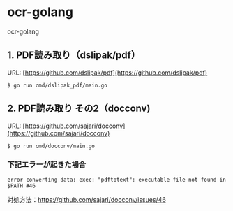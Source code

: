 # ocr-golang
ocr-golang

## 1. PDF読み取り（dslipak/pdf）
URL: [https://github.com/dslipak/pdf](https://github.com/dslipak/pdf)

```shell
$ go run cmd/dslipak_pdf/main.go 
```


## 2. PDF読み取り その2（docconv)
URL: [https://github.com/sajari/docconv](https://github.com/sajari/docconv)

```shell
$ go run cmd/docconv/main.go 
```

### 下記エラーが起きた場合
```
error converting data: exec: "pdftotext": executable file not found in $PATH #46
```

対処方法：https://github.com/sajari/docconv/issues/46
